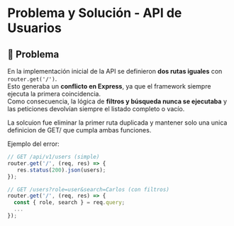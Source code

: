 # Problema y Solución - API de Usuarios

## 🔎 Problema

En la implementación inicial de la API se definieron **dos rutas iguales** con `router.get('/')`.  
Esto generaba un **conflicto en Express**, ya que el framework siempre ejecuta la primera coincidencia.  
Como consecuencia, la lógica de **filtros y búsqueda nunca se ejecutaba** y las peticiones devolvían siempre el listado completo o vacío.

La solcuion fue eliminar la primer ruta duplicada y mantener solo una unica definicion de GET/ que cumpla ambas funciones.

Ejemplo del error:

```js
// GET /api/v1/users (simple)
router.get('/', (req, res) => {
   res.status(200).json(users);
});

// GET /users?role=user&search=Carlos (con filtros)
router.get('/', (req, res) => {
  const { role, search } = req.query;
  ...
});

